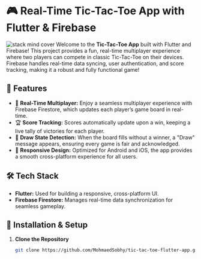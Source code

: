 # 🎮 Real-Time Tic-Tac-Toe App with Flutter & Firebase
![stack mind cover](https://github.com/user-attachments/assets/09fad40b-9c7b-47c5-b420-caf77ca40afa)
Welcome to the **Tic-Tac-Toe App** built with Flutter and Firebase! This project provides a fun, real-time multiplayer experience where two players can compete in classic Tic-Tac-Toe on their devices. Firebase handles real-time data syncing, user authentication, and score tracking, making it a robust and fully functional game!

## 🚀 Features

- 🔄 **Real-Time Multiplayer:** Enjoy a seamless multiplayer experience with Firebase Firestore, which updates each player’s game board in real-time.
- 🏆 **Score Tracking:** Scores automatically update upon a win, keeping a live tally of victories for each player.
- 🤝 **Draw State Detection:** When the board fills without a winner, a "Draw" message appears, ensuring every game is fair and acknowledged.
- 📱 **Responsive Design:** Optimized for Android and iOS, the app provides a smooth cross-platform experience for all users.

## 🛠️ Tech Stack

- **Flutter:** Used for building a responsive, cross-platform UI.
- **Firebase Firestore:** Manages real-time data synchronization for seamless gameplay.

## 🚧 Installation & Setup
1. **Clone the Repository**  
   ```bash
   git clone https://github.com/MohmaedSobhy/tic-tac-toe-flutter-app.git

